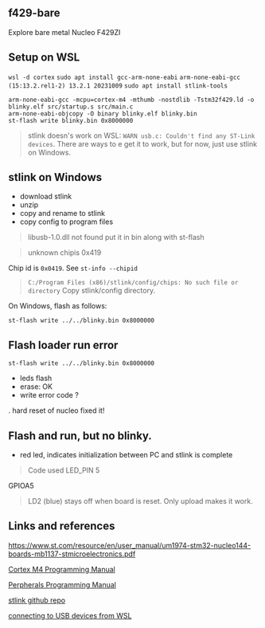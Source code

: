 ## f429-bare
Explore bare metal Nucleo F429ZI

## Setup on WSL
``wsl -d cortex``
``sudo apt install gcc-arm-none-eabi``
``arm-none-eabi-gcc (15:13.2.rel1-2) 13.2.1 20231009``
``sudo apt install stlink-tools``

```
arm-none-eabi-gcc -mcpu=cortex-m4 -mthumb -nostdlib -Tstm32f429.ld -o blinky.elf src/startup.s src/main.c
arm-none-eabi-objcopy -O binary blinky.elf blinky.bin
st-flash write blinky.bin 0x8000000
```

> stlink doesn's work on WSL: ``WARN usb.c: Couldn't find any ST-Link devices``.
> There are ways to e get it to work, but for now,
> just use stlink on Windows.

## stlink on Windows
- download stlink
- unzip
- copy and rename to stlink
- copy config to program files

> libusb-1.0.dll not found
> put it in bin along with st-flash

> unknown chipis 0x419

Chip id is ``0x0419``. See ``st-info --chipid``

>``C:/Program Files (x86)/stlink/config/chips: No such file or directory``
> Copy stlink/config directory.

On Windows, flash as follows:
```cd stlink/bin
st-flash write ../../blinky.bin 0x8000000
```

## Flash loader run error
``st-flash write ../../blinky.bin 0x8000000``

- leds flash
- erase: OK
- write error code ?

. hard reset of nucleo fixed it!

## Flash and run, but no blinky.
- red led, indicates initialization between PC and stlink is complete

> Code used LED_PIN 5

GPIOA5

> LD2 (blue) stays off when board is reset. Only upload makes it work.

## Links and references
https://www.st.com/resource/en/user_manual/um1974-stm32-nucleo144-boards-mb1137-stmicroelectronics.pdf

[Cortex M4 Programming Manual](https://www.st.com/resource/en/programming_manual/pm0214-stm32-cortexm4-mcus-and-mpus-programming-manual-stmicroelectronics.pdf)

[Perpherals Programming Manual](https://www.st.com/resource/en/reference_manual/dm00031020-stm32f405-415-stm32f407-417-stm32f427-437-and-stm32f429-439-advanced-arm-based-32-bit-mcus-stmicroelectronics.pdf)

[stlink github repo](https://github.com/stlink-org/stlink)

[connecting to USB devices from WSL](https://devblogs.microsoft.com/commandline/connecting-usb-devices-to-wsl/)


